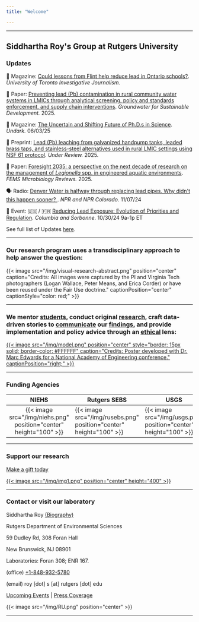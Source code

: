 ```yaml
---
title: "Welcome"

---
```


------

## Siddhartha Roy's Group at Rutgers University

### Updates

📰 Magazine: [Could lessons from Flint help reduce lead in Ontario schools?](https://ijb.utoronto.ca/news/insights-an-expert-shares-lessons-from-the-flint-michigan-water-crisis-that-could-reduce-lead-in-ontarios-schools/). *University of Toronto Investigative Journalism.*

📑 Paper: [Preventing lead (Pb) contamination in rural community water systems in LMICs through analytical screening, policy and standards enforcement, and supply chain interventions](https://doi.org/10.1016/j.gsd.2025.101509). *Groundwater for Sustainable Development.* 2025.

📰 Magazine: [The Uncertain and Shifting Future of Ph.D.s in Science](https://undark.org/2025/06/03/phd-shifting-future/). *Undark.* 06/03/25

🔬 Preprint: [Lead (Pb) leaching from galvanized handpump tanks, leaded brass taps, and stainless-steel alternatives used in rural LMIC settings using NSF 61 protocol](https://eartharxiv.org/repository/view/9456/). *Under Review.* 2025.

📑 Paper: [Foresight 2035: a perspective on the next decade of research on the management of *Legionella* spp. in engineered aquatic environments](https://pubmed.ncbi.nlm.nih.gov/40424003/). *FEMS Microbiology Reviews.* 2025.

🗣️ Radio: [Denver Water is halfway through replacing lead pipes. Why didn't this happen sooner? ](https://www.kunc.org/news/2024-11-07/denver-water-is-halfway-through-replacing-lead-pipes-why-didnt-this-happen-sooner). *NPR and NPR Colorado.* 11/07/24

📅 Event: 🇺🇸 / 🇫🇷 [Reducing Lead Exposure: Evolution of Priorities and Regulation](https://lamont.columbia.edu/events/reducing-lead-exposure-evolution-priorities-and-regulation). *Columbia and Sorbonne.* 10/30/24 9a-1p ET

See full list of Updates [here](/news/).

------

### Our research program uses a transdisciplinary approach to help answer the question:

{{< image src="/img/visual-research-abstract.png" position="center" caption="Credits: All images were captured by the PI and Virginia Tech photographers (Logan Wallace, Peter Means, and Erica Corder) or have been reused under the Fair Use doctrine." captionPosition="center" captionStyle="color: red;" >}}

------

### We mentor [students](laboratory/), conduct original [research](/articles/), craft data-driven stories to [communicate](/communicate/) our [findings](/public/), and provide implementation and policy advice through an [ethical](/principles/) lens:

[{{< image src="/img/model.png" position="center" style="border: 15px solid; border-color: #FFFFFF" caption="Credits: Poster developed with Dr. Marc Edwards for a National Academy of Engineering conference." captionPosition="right;" >}}](https://onlineethics.org/sites/onlineethics/files/2021-09/NAE%20Edwards%20Roy%20Submission.pdf)

------

### Funding Agencies 

| NIEHS | Rutgers SEBS | USGS | 
|:--------:|-----|-----|
| {{< image src="/img/niehs.png" position="center" height="100" >}} | {{< image src="/img/rusebs.png" position="center" height="100" >}} | {{< image src="/img/usgs.png" position="center" height="100" >}} |

------

### Support our research

[Make a gift today](https://rutgersfoundation.org/Roy)

[{{< image src="/img/img1.png" position="center" height="400" >}}](https://rutgersfoundation.org/Roy)

------

### Contact or visit our laboratory

Siddhartha Roy [(Biography)](/bio/)

Rutgers Department of Environmental Sciences

59 Dudley Rd, 308 Foran Hall

New Brunswick, NJ 08901

Laboratories: Foran 308; ENR 167.

(office) [+1-848-932-5780](tel:8489325780)

(email) roy \[dot] s \[at] rutgers \[dot] edu

[Upcoming Events](/events/) | [Press Coverage](/press/)

{{< image src="/img/RU.png" position="center" >}}

------
